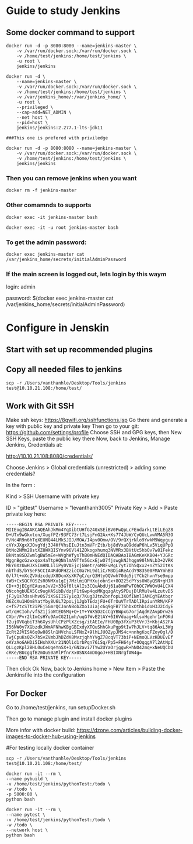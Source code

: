 # Guide to study Jenkins

## Some docker command to support 
```
docker run -d -p 8080:8080 --name=jenkins-master \
	-v /var/run/docker.sock:/var/run/docker.sock \
	-v /home/test/jenkins:/home/test/jenkins \
	-u root \
	jenkins/jenkins
```
```
docker run -d \
	--name=jenkins-master \
	-v /var/run/docker.sock:/var/run/docker.sock \
	-v /home/test/jenkins:/home/test/jenkins \
	-v /var/jenkins_home/:/var/jenkins_home/ \
	-u root \
    --privileged \
    --cap-add=NET_ADMIN \
    --net host \
    --pid=host \
	jenkins/jenkins:2.277.1-lts-jdk11

###This one is prefered with priviledge
```
```
docker run -d -p 8080:8080 --name=jenkins-master \
	-v /var/run/docker.sock:/var/run/docker.sock \
	-v /home/test/jenkins:/home/test/jenkins \
	jenkins/jenkins
```
### Then you can remove jenkins when you want

`docker rm -f jenkins-master`

### Other comamnds to supports

`docker exec -it jenkins-master bash`

`docker exec -it -u root jenkins-master bash`

### To get the admin password:

`docker exec jenkins-master cat /var/jenkins_home/secrets/initialAdminPassword`

### If the main screen is logged out, lets login by this waym

login: admin

password: $(docker exec jenkins-master cat /var/jenkins_home/secrets/initialAdminPassword)

# Configure in Jenskin

## Start with set up recommended plugins

## Copy all needed files to jenkins
`scp -r /Users/vanthanhle/Desktop/Tools/jenkins test@10.10.21.108:/home/test/`

## Work with Git SSH

Make ssh keys: https://8gwifi.org/sshfunctions.jsp
Go there and generate a key with public key and private key
Then go to your git: https://github.com/settings/profile
Choose SSH and GPG keys, then New SSH Keys, paste the public key there
Now, back to Jenkins, Manage Jenkins, Credentials at:

http://10.10.21.108:8080/credentials/

Choose Jenkins > Global credentials (unrestricted) > adding some credentials?

In the form : 

Kind > SSH Username with private key

ID > "gittest"
Username > "levanthanh3005"
Private Key > Add > Paste private key here:
```
-----BEGIN RSA PRIVATE KEY-----
MIIEogIBAAKCAQEAhJkMm4YqDibtUHfG240xSEiBV0PwQpLcFEndarkLtEiLEgZ8
D+UTx9wGkxton/XugfPZr93FC73rt7LsjFnG2Ax+Xs774JbW/CyQUcLvwVMA5N3O
P/Nc4R9n6hTqXEUNQ44LMkSJIJ/MOA/I4pv0Omw/OV/9rQXjrNlo9YwkM9Wqyguy
cVYxJXgxXJOvgYdj3J4HfVhsEIuJtn3mVFrZtb/bj8dVxaO9ddaP6hLv5ViqUPpO
BtNo2NMm28stXZ8WXQISYnv96Vl41ZOkogxhumq3NVMRx3BVtUc5hbOv7w81Fekz
BkNta8SDZwmlgBW5mEe+WVghWfysThB0mHNEdQIDAQABAoIBAGmKeKKB04+YJGRc
MggnBgcGzwxqox4aTtpHQNnlmA9Tfn5GcxEjwO7fjswgkNJhqgn90lNNLb3+2VRK
MkY0XzUwHJXSImHNLiliPy0VAEjcjGWetr/oMRFvMgL7yt7Oh5Qxx2+nZY52ItKs
nbThdS/bYSeF5CCIA4RdOFHZzicC0a7HL9d1iC/M3Di4ReAcdY983500FMAYmhBU
0/l7t+mXcZVXdzcdqUX8DcmXsXK7gC/qrQ3HtyOQVwh70dg5jtYCb2hvnYse9mpp
tWB+CxSQCfOSZsR0NMXu1gIj7MzlmiQPHXujobnSx+8O225cPYss0W8yQSN+gHJR
CD++3jECgYEAusoJvV2+33Gf6ltAlIs3CQuAbdUj61a8mWPwTOhOC7WWOvU4LCX4
QNcohgbUEA5Cc9ugHASibD/dzjF1tGwp4qoMKgqzgAtySPDujDlRMulw4LzutvD5
jFJy1s7dssHhv0S7iXSGIIS7y1q3/7Kug3Jtn2bnfopL3XQfINmlIAMCgYEAtbqr
N6ZcXu1HOm8YatYby8U6L72poLj1JgbTEdzjFU+6TrOuVTrTADlIRpiunYRM/KFP
c+fS7tcSTt2iPEj5GmrQCJnnNBobZXo1Uiajc6q9gFB7T5hbxOthbidoH3J2CdyE
wT/qHCIoh/vf5Z1jioWtEO5Mq+Q+1Y+YWX5DzCcCgYBWpxG7orjAqdKZAvpDrw26
CXbr/Pvr2lImCsHYu9AxCG2ILmh/uqGfWvE2tAY+6I6Vduag+NlsxHgehr1nFOKd
f2ujOVGqbiT3h6XysUhlCPzPlXZcsg/itAEIe/FHU0Bp3fXuP3tVrJ3+KbjAS2FA
I56NW0y7XGbzdkJWmAFNhwKBgGBIxdyXTQuShhGkuPgp9tIw7hJLV+tq86AxL3Wg
ZcRt2JVISA6qOw88Sln1HVchuLSFNxZ+9lhLJU0ZypJMS4c+nnhgKoqFZoyOgl/D
TwjCpuKsQZk7bSvZVmbJhDZdK8MvzjqhhYVgZ78cqVT73biP+NEmoQLVzKDUEvEf
oAYzAoGAHDi5IHshXXUr21NQlid1rbPqn76iSq/Pp5+FH64yf+OOqqgA7l2AtNpI
QLLgzKpl2BHL0uCeUqeYnSX+1/GN2avi7TYw2UYaOrjggwR+hNO42mq+xNeUQCbU
cRKe/BUcgqfB2mOuS0aMlPfnrXx0SNX4mD0goJ+HBIXNrgfAW4g=
-----END RSA PRIVATE KEY-----
```

Then click Ok
Now, back to Jenkins home > New Item > Paste the Jenkinsfile into the configuration
## For Docker
Go to /home/test/jenkins, run setupDocker.sh

Then go to manage plugin and install docker plugins

More infor with docker build: 
https://dzone.com/articles/building-docker-images-to-docker-hub-using-jenkins

#For testing locally docker container

`scp -r /Users/vanthanhle/Desktop/Tools/jenkins test@10.10.21.108:/home/test/`

```
docker run -it --rm \
--name pybuild \
-v /home/test/jenkins/pythonTest:/todo \
-w /todo \
-p 5000:80 \
python bash 
```
```
docker run -it --rm \
--name pytest \
-v /home/test/jenkins/pythonTest:/todo \
-w /todo \
--network host \
python bash 
```